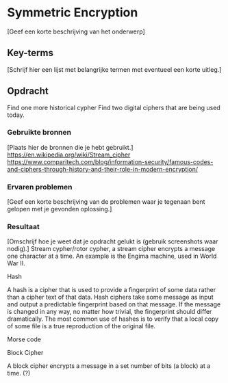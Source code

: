 # Symmetric Encryption
[Geef een korte beschrijving van het onderwerp]

## Key-terms
[Schrijf hier een lijst met belangrijke termen met eventueel een korte uitleg.]

## Opdracht
Find one more historical cypher
Find two digital ciphers that are being used today.

### Gebruikte bronnen
[Plaats hier de bronnen die je hebt gebruikt.]
https://en.wikipedia.org/wiki/Stream_cipher
https://www.comparitech.com/blog/information-security/famous-codes-and-ciphers-through-history-and-their-role-in-modern-encryption/

### Ervaren problemen
[Geef een korte beschrijving van de problemen waar je tegenaan bent gelopen met je gevonden oplossing.]

### Resultaat
[Omschrijf hoe je weet dat je opdracht gelukt is (gebruik screenshots waar nodig).]
Stream cypher/rotor cypher, a stream cipher encrypts a message one character at a time. An example is the Engima machine, used in World War II.

Hash

A hash is a cipher that is used to provide a fingerprint of some data rather than a cipher text of that data.
Hash ciphers take some message as input and output a predictable fingerprint based on that message. 
If the message is changed in any way, no matter how trivial, the fingerprint should differ dramatically. 
The most common use of hashes is to verify that a local copy of some file is a true reproduction of the original file.

Morse code

Block Cipher

A block cipher encrypts a message in a set number of bits (a block) at a time. (?)
